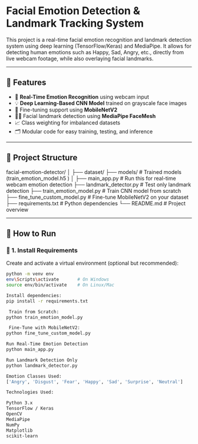 # Facial Emotion Detection & Landmark Tracking System

This project is a real-time facial emotion recognition and landmark detection system using deep learning (TensorFlow/Keras) and MediaPipe. It allows for detecting human emotions such as Happy, Sad, Angry, etc., directly from live webcam footage, while also overlaying facial landmarks.

---

## 📌 Features

- 🎯 **Real-Time Emotion Recognition** using webcam input
- 💡 **Deep Learning-Based CNN Model** trained on grayscale face images
- 🧠 Fine-tuning support using **MobileNetV2**
- 🧍‍♂️ Facial landmark detection using **MediaPipe FaceMesh**
- 📈 Class weighting for imbalanced datasets
- 🗂 Modular code for easy training, testing, and inference

---

## 📁 Project Structure

facial-emotion-detector/
│
├── dataset/ 
├── models/ # Trained models (train_emotion_model.h5 )
│
├── main_app.py # Run this for real-time webcam emotion detection
├── landmark_detector.py # Test only landmark detection
├── train_emotion_model.py # Train CNN model from scratch
├── fine_tune_custom_model.py # Fine-tune MobileNetV2 on your dataset
├── requirements.txt # Python dependencies
└── README.md # Project overview



---

## 🚀 How to Run

### 🔧 1. Install Requirements

Create and activate a virtual environment (optional but recommended):

```bash
python -m venv env
env\Scripts\activate       # On Windows
source env/bin/activate    # On Linux/Mac

Install dependencies:
pip install -r requirements.txt

 Train from Scratch:
python train_emotion_model.py

 Fine-Tune with MobileNetV2:
python fine_tune_custom_model.py

Run Real-Time Emotion Detection
python main_app.py

Run Landmark Detection Only
python landmark_detector.py

Emotion Classes Used:
['Angry', 'Disgust', 'Fear', 'Happy', 'Sad', 'Surprise', 'Neutral']

Technologies Used:

Python 3.x
TensorFlow / Keras
OpenCV
MediaPipe
NumPy
Matplotlib
scikit-learn

